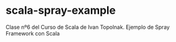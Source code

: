 scala-spray-example
===================

Clase nº6 del Curso de Scala de Ivan Topolnak. Ejemplo de Spray Framework con Scala

